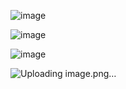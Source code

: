 ![image](https://github.com/user-attachments/assets/6b88e198-8462-4319-85ca-edd6d3bd4f52)

![image](https://github.com/user-attachments/assets/6b968c16-f452-4cd1-9238-b12210be565f)

![image](https://github.com/user-attachments/assets/4edde293-0c73-46ca-a260-643cf1f34e4e)

![Uploading image.png…]()
